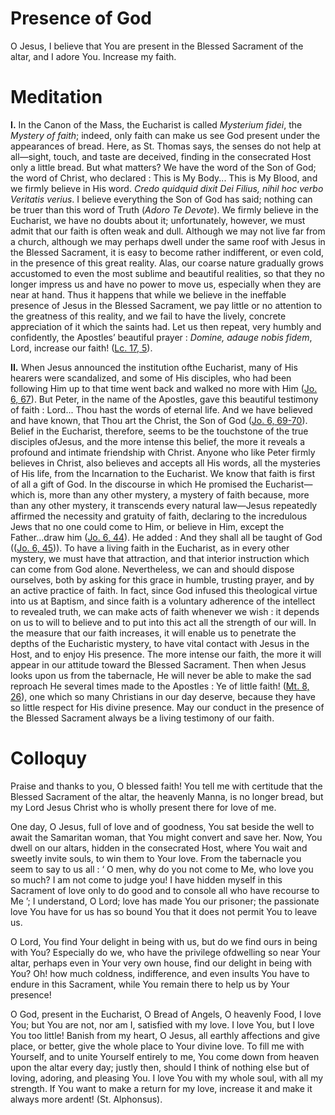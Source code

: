 # Presence of God

O Jesus, I believe that You are present in the Blessed Sacrament of the altar, and I adore You. Increase my faith.

# Meditation

**I.** In the Canon of the Mass, the Eucharist is called *Mysterium fidei*, the *Mystery of faith*; indeed, only faith can make us see God present under the appearances of bread. Here, as St. Thomas says, the senses do not help at all—sight, touch, and taste are deceived, finding in the consecrated Host only a little bread. But what matters? We have the word of the Son of God; the word of Christ, who declared : This is My Body... This is My Blood, and we firmly believe in His word. *Credo quidquid dixit Dei Filius, nihil hoc verbo Veritatis verius*. I believe everything the Son of God has said; nothing can be truer than this word of Truth (*Adoro Te Devote*). We firmly believe in the Eucharist, we have no doubts about it; unfortunately, however, we must admit that our faith is often weak and dull. Although we may not live far from a church, although we may perhaps dwell under the same roof with Jesus in the Blessed Sacrament, it is easy to become rather indifferent, or even cold, in the presence of this great reality. Alas, our coarse nature gradually grows accustomed to even the most sublime and beautiful realities, so that they no longer impress us and have no power to move us, especially when they are near at hand. Thus it happens that while we believe in the ineffable presence of Jesus in the Blessed Sacrament, we pay little or no attention to the greatness of this reality, and we fail to have the lively, concrete appreciation of it which the saints had. Let us then repeat, very humbly and confidently, the Apostles’ beautiful prayer : *Domine, adauge nobis fidem*, Lord, increase our faith! ([Lc. 17, 5](https://vulgata.online/bible/Lc.17?ed=DR2&vfn=DR2.Lc.17.5:vs)).

**II.** When Jesus announced the institution ofthe Eucharist, many of His hearers were scandalized, and some of His disciples, who had been following Him up to that time went back and walked no more with Him ([Jo. 6, 67](https://vulgata.online/bible/Jo.6?ed=DR2&vfn=DR2.Jo.6.67:vs)). But Peter, in the name of the Apostles, gave this beautiful testimony of faith : Lord... Thou hast the words of eternal life. And we have believed and have known, that Thou art the Christ, the Son of God ([Jo. 6, 69-70](https://vulgata.online/bible/Jo.6?ed=DR2&vfn=DR2.Jo.6.69-70:vs)). Belief in the Eucharist, therefore, seems to be the touchstone of the true disciples ofJesus, and the more intense this belief, the more it reveals a profound and intimate friendship with Christ. Anyone who like Peter firmly believes in Christ, also believes and accepts all His words, all the mysteries of His life, from the Incarnation to the Eucharist. We know that faith is first of all a gift of God. In the discourse in which He promised the Eucharist—which is, more than any other mystery, a mystery of faith because, more than any other mystery, it transcends every natural law—Jesus repeatedly affirmed the necessity and gratuity of faith, declaring to the incredulous Jews that no one could come to Him, or believe in Him, except the Father...draw him ([Jo. 6, 44](https://vulgata.online/bible/Jo.6?ed=DR2&vfn=DR2.Jo.6.44:vs)). He added : And they shall all be taught of God (([Jo. 6, 45](https://vulgata.online/bible/Jo.6?ed=DR2&vfn=DR2.Jo.6.45:vs))). To have a living faith in the Eucharist, as in every other mystery, we must have that attraction, and that interior instruction which can come from God alone. Nevertheless, we can and should dispose ourselves, both by asking for this grace in humble, trusting prayer, and by an active practice of faith. In fact, since God infused this theological virtue into us at Baptism, and since faith is a voluntary adherence of the intellect to revealed truth, we can make acts of faith whenever we wish : it depends on us to will to believe and to put into this act all the strength of our will. In the measure that our faith increases, it will enable us to penetrate the depths of the Eucharistic mystery, to have vital contact with Jesus in the Host, and to enjoy His presence. The more intense our faith, the more it will appear in our attitude toward the Blessed Sacrament. Then when Jesus looks upon us from the tabernacle, He will never be able to make the sad reproach He several times made to the Apostles : Ye of little faith! ([Mt. 8, 26](https://vulgata.online/bible/Mt.8?ed=DR2&vfn=DR2.Mt.8.26:vs)), one which so many Christians in our day deserve, because they have so little respect for His divine presence. May our conduct in the presence of the Blessed Sacrament always be a living testimony of our faith.

# Colloquy

Praise and thanks to you, O blessed faith! You tell me with certitude that the Blessed Sacrament of the altar, the heavenly Manna, is no longer bread, but my Lord Jesus Christ who is wholly present there for love of me.

One day, O Jesus, full of love and of goodness, You sat beside the well to await the Samaritan woman, that You might convert and save her. Now, You dwell on our altars, hidden in the consecrated Host, where You wait and sweetly invite souls, to win them to Your love. From the tabernacle you seem to say to us all : ‘ O men, why do you not come to Me, who love you so much? I am not come to judge you! I have hidden myself in this Sacrament of love only to do good and to console all who have recourse to Me ’; I understand, O Lord; love has made You our prisoner; the passionate love You have for us has so bound You that it does not permit You to leave us.

O Lord, You find Your delight in being with us, but do we find ours in being with You? Especially do we, who have the privilege ofdwelling so near Your altar, perhaps even in Your very own house, find our delight in being with You? Oh! how much coldness, indifference, and even insults You have to endure in this Sacrament, while You remain there to help us by Your presence!

O God, present in the Eucharist, O Bread of Angels, O heavenly Food, I love You; but You are not, nor am I, satisfied with my love. I love You, but I love You too little! Banish from my heart, O Jesus, all earthly affections and give place, or better, give the whole place to Your divine love. To fill me with Yourself, and to unite Yourself entirely to me, You come down from heaven upon the altar every day; justly then, should I think of nothing else but of loving, adoring, and pleasing You. I love You with my whole soul, with all my strength. If You want to make a return for my love, increase it and make it always more ardent! (St. Alphonsus).
